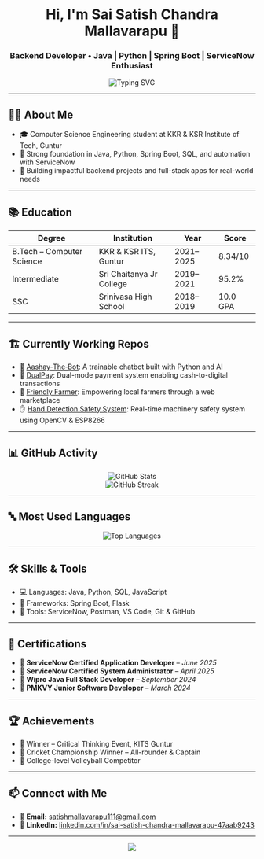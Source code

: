 <h1 align="center">Hi, I'm Sai Satish Chandra Mallavarapu 👋</h1>
<h3 align="center">Backend Developer • Java | Python | Spring Boot | ServiceNow Enthusiast</h3>

<p align="center">
  <img src="https://readme-typing-svg.demolab.com?font=Fira+Code&weight=500&size=24&pause=1000&center=true&vCenter=true&width=435&lines=Backend+Developer+%F0%9F%92%BB;Always+Learning+%F0%9F%93%9A;Building+Innovative+Solutions+%F0%9F%94%A5" alt="Typing SVG" />
</p>

---

## 👨‍💻 About Me
- 🎓 Computer Science Engineering student at KKR & KSR Institute of Tech, Guntur
- 🔧 Strong foundation in Java, Python, Spring Boot, SQL, and automation with ServiceNow
- 🚀 Building impactful backend projects and full-stack apps for real-world needs

---

## 📚 Education

| Degree | Institution | Year | Score |
|--------|-------------|------|-------|
| B.Tech – Computer Science | KKR & KSR ITS, Guntur | 2021–2025 | 8.34/10 |
| Intermediate | Sri Chaitanya Jr College | 2019–2021 | 95.2% |
| SSC | Srinivasa High School | 2018–2019 | 10.0 GPA |

---

## 🏗️ Currently Working Repos

- 🔄 [Aashay‑The‑Bot](https://github.com/saisatishchandra/Aashay-The-Bot): A trainable chatbot built with Python and AI
- 🧠 [DualPay](https://github.com/saisatishchandra/DualPay): Dual-mode payment system enabling cash-to-digital transactions
- 🌾 [Friendly Farmer](https://github.com/saisatishchandra/Friendly-Farmer): Empowering local farmers through a web marketplace
- ✋ [Hand Detection Safety System](https://github.com/saisatishchandra/Hand-Detection-Safety): Real-time machinery safety system using OpenCV & ESP8266

---

## 📊 GitHub Activity

<p align="center">
  <img src="https://github-readme-stats.vercel.app/api?username=saisatishchandra&show_icons=true&theme=radical" alt="GitHub Stats">
  <br/>
  <img src="https://streak-stats.demolab.com/?user=saisatishchandra&theme=radical" alt="GitHub Streak" />
</p>

---

## 🔤 Most Used Languages

<p align="center">
  <img src="https://github-readme-stats.vercel.app/api/top-langs/?username=saisatishchandra&layout=compact&theme=radical" alt="Top Languages" />
</p>

---

## 🛠️ Skills & Tools

- 💻 Languages: Java, Python, SQL, JavaScript  
- 🚀 Frameworks: Spring Boot, Flask  
- 🧰 Tools: ServiceNow, Postman, VS Code, Git & GitHub

---

## 📜 Certifications

- 🏅 **ServiceNow Certified  Application Developer** – *June 2025*  
- 🏅 **ServiceNow Certified System Administrator** – *April 2025*  
- 🏅 **Wipro Java Full Stack Developer** – *September 2024*  
- 🏅 **PMKVY Junior Software Developer** – *March 2024*

---

## 🏆 Achievements

- 🥇 Winner – Critical Thinking Event, KITS Guntur  
- 🏏 Cricket Championship Winner – All-rounder & Captain  
- 🏐 College-level Volleyball Competitor

---

## 📫 Connect with Me

- 📧 **Email:** [satishmallavarapu111@gmail.com](mailto:satishmallavarapu111@gmail.com)  
- 💼 **LinkedIn:** [linkedin.com/in/sai-satish-chandra-mallavarapu-47aab9243](https://linkedin.com/in/sai-satish-chandra-mallavarapu-47aab9243)

---

<p align="center">
  <img src="https://capsule-render.vercel.app/api?type=waving&color=gradient&height=100&section=footer" />
</p>
